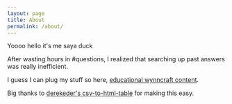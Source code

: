 ```yaml
---
layout: page
title: About
permalink: /about/
---
```


Yoooo hello it's me saya duck

After wasting hours in #questions, I realized that searching up past answers was really inefficient.


I guess I can plug my stuff so here, [educational wynncraft content](https://www.youtube.com/c/SayaDuck).


Big thanks to [derekeder's csv-to-html-table](https://github.com/derekeder/csv-to-html-table) for making this easy.